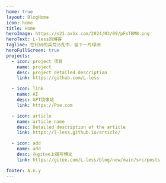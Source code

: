 ```yaml
---
home: true
layout: BlogHome
icon: home
title: Home
heroImage: https://s21.ax1x.com/2024/03/09/pFsTBM8.png
heroText: L-less的博客
tagline: 在代码的兵荒马乱中，留下一片绿洲
heroFullScreen: true
projects:
  - icon: project 项目
    name: project
    desc: project detailed description
    link: https://github.com/L-less

  - icon: link
    name: AI
    desc: GPT镜像站
    link: https://Poe.com

  - icon: article
    name: article name
    desc: Detailed description of the article
    link: https://l-less.github.io/article/

  - icon: add
    name: add
    desc: 在gitee上撰写博文
    link: https://gitee.com/L-less/blog/new/main/src/posts

footer: A.n.y
---
```


